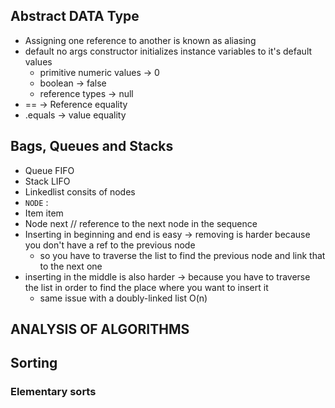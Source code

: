 ## Abstract DATA Type
- Assigning one reference to another is known as aliasing
- default no args constructor initializes instance variables to it's default values
  - primitive numeric values -> 0
  - boolean -> false
  - reference types -> null
- == -> Reference equality
- .equals -> value equality

## Bags, Queues and Stacks
- Queue FIFO
- Stack LIFO
- Linkedlist consits of nodes
-  `NODE` :
  - Item item
  - Node<item> next // reference to the next node in the sequence
  - Inserting in beginning and end is easy -> removing is harder because you don't have a ref to the previous node
    - so you have to traverse the list to find the previous node and link that to the next one
  - inserting in the middle is also harder -> because you have to traverse the list in order to find the place where you want to insert it
    - same issue with a doubly-linked list O(n)

## ANALYSIS OF ALGORITHMS

## Sorting

### Elementary sorts